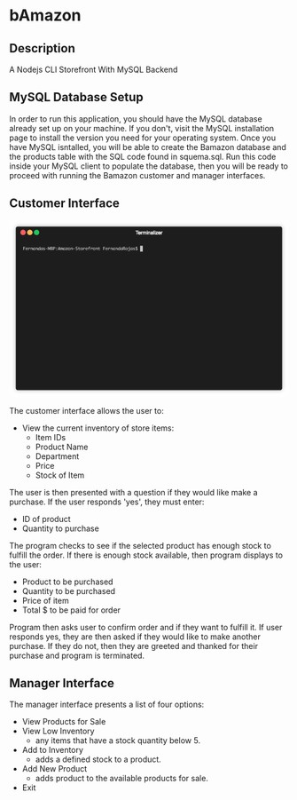 # bAmazon

## Description
A Nodejs CLI Storefront With MySQL Backend

## MySQL Database Setup
In order to run this application, you should have the MySQL database already set up on your machine. If you don't, visit the MySQL installation page to install the version you need for your operating system. Once you have MySQL isntalled, you will be able to create the Bamazon database and the products table with the SQL code found in squema.sql. Run this code inside your MySQL client to populate the database, then you will be ready to proceed with running the Bamazon customer and manager interfaces.

## Customer Interface

![alt-text](https://github.com/fernandarojas/bAmazon/blob/master/GIFS/bamazonCustomer.gif)

The customer interface allows the user to:
- View the current inventory of store items:
  - Item IDs
  - Product Name
  - Department
  - Price
  - Stock of Item
 
The user is then presented with a question if they would like make a purchase. 
If the user responds 'yes', they must enter: 
  - ID of product 
  - Quantity to purchase 

The program checks to see if the selected product has enough stock to fulfill the order.
If there is enough stock available, then program displays to the user: 
  - Product to be purchased
  - Quantity to be purchased
  - Price of item 
  - Total $ to be paid for order
  
 Program then asks user to confirm order and if they want to fulfill it. 
 If user responds yes, they are then asked if they would like to make another purchase. If they do not, then they are greeted and thanked for their purchase and program is terminated.


## Manager Interface
The manager interface presents a list of four options: 

- View Products for Sale 
- View Low Inventory
    - any items that have a stock quantity below 5.
- Add to Inventory
    - adds a defined stock to a product.
- Add New Product
    - adds product to the available products for sale.
- Exit 
